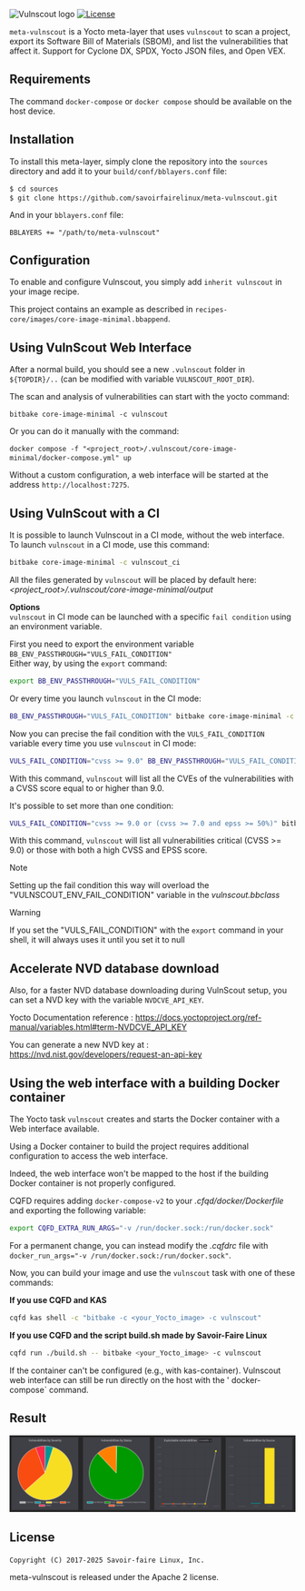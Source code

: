 ![Vulnscout logo](./doc/vulnscout-logo.jpeg?raw=true)
[![License](https://img.shields.io/badge/License-Apache%202.0-blue.svg)](https://opensource.org/licenses/Apache-2.0)

`meta-vulnscout` is a Yocto meta-layer that uses `vulnscout` to scan a project, export its Software Bill of Materials (SBOM), and list the vulnerabilities that affect it.
Support for Cyclone DX, SPDX, Yocto JSON files, and Open VEX.

## Requirements

The command `docker-compose` or `docker compose` should be available on the host device.

##  Installation

To install this meta-layer, simply clone the repository into the `sources` directory and add it to your `build/conf/bblayers.conf` file:

```shell
$ cd sources
$ git clone https://github.com/savoirfairelinux/meta-vulnscout.git
```
And in your `bblayers.conf` file:

```shell
BBLAYERS += "/path/to/meta-vulnscout"
```

## Configuration

To enable and configure Vulnscout, you simply add `inherit vulnscout` in your image recipe.

This project contains an example as described in `recipes-core/images/core-image-minimal.bbappend`.

## Using VulnScout Web Interface

After a normal build, you should see a new `.vulnscout` folder in `${TOPDIR}/..` (can be modified with variable `VULNSCOUT_ROOT_DIR`).

The scan and analysis of vulnerabilities can start with the yocto command:

```shell
bitbake core-image-minimal -c vulnscout
```

Or you can do it manually with the command:

```shell
docker compose -f "<project_root>/.vulnscout/core-image-minimal/docker-compose.yml" up
```

Without a custom configuration, a web interface will be started at the address `http://localhost:7275`.

## Using VulnScout with a CI

It is possible to launch Vulnscout in a CI mode, without the web interface.
To launch `vulnscout` in a CI mode, use this command:
```bash
bitbake core-image-minimal -c vulnscout_ci
```
All the files generated by `vulnscout` will be placed by default here: *<project_root>/.vulnscout/core-image-minimal/output*

**Options**\
`vulnscout` in CI mode can be launched with a specific `fail condition` using an environment variable.

First you need to export the environment variable `BB_ENV_PASSTHROUGH="VULS_FAIL_CONDITION"`\
Either way, by using the `export` command:

```bash
export BB_ENV_PASSTHROUGH="VULS_FAIL_CONDITION"
```
Or every time you launch `vulnscout` in the CI mode:

```bash
BB_ENV_PASSTHROUGH="VULS_FAIL_CONDITION" bitbake core-image-minimal -c vulnscout_ci
```
Now you can precise the fail condition with the `VULS_FAIL_CONDITION` variable every time you use `vulnscout` in CI mode:

```bash
VULS_FAIL_CONDITION="cvss >= 9.0" BB_ENV_PASSTHROUGH="VULS_FAIL_CONDITION" bitbake core-image-minimal -c vulnscout_ci
```
With this command, `vulnscout` will list all the CVEs of the vulnerabilities with a CVSS score equal to or higher than 9.0.

It's possible to set more than one condition:

```bash
VULS_FAIL_CONDITION="cvss >= 9.0 or (cvss >= 7.0 and epss >= 50%)" bitbake core-image-minimal -c vulnscout_ci
```
With this command, `vulnscout` will list all vulnerabilities critical (CVSS >= 9.0) or those with both a high CVSS and EPSS score.

> [!NOTE]
> Setting up the fail condition this way will overload the "VULNSCOUT_ENV_FAIL_CONDITION" variable in the *vulnscout.bbclass*

> [!WARNING]
> If you set the "VULS_FAIL_CONDITION" with the `export` command in your shell, it will always uses it until you set it to null

## Accelerate NVD database download

Also, for a faster NVD database downloading during VulnScout setup, you can set a NVD key with the variable `NVDCVE_API_KEY`.

Yocto Documentation reference : https://docs.yoctoproject.org/ref-manual/variables.html#term-NVDCVE_API_KEY

You can generate a new NVD key at :  https://nvd.nist.gov/developers/request-an-api-key

## Using the web interface with a building Docker container

The Yocto task `vulnscout` creates and starts the Docker container with a Web interface available.

Using a Docker container to build the project requires additional configuration to access the web interface.

Indeed, the web interface won't be mapped to the host if the building Docker container is not properly configured.

CQFD requires adding `docker-compose-v2` to your *.cfqd/docker/Dockerfile* and exporting the following variable:

``` bash
export CQFD_EXTRA_RUN_ARGS="-v /run/docker.sock:/run/docker.sock"
```

For a permanent change, you can instead modify the *.cqfdrc* file with
`docker_run_args="-v /run/docker.sock:/run/docker.sock"`.

Now, you can build your image and use the `vulnscout` task with one of these commands:

**If you use CQFD and KAS**
``` bash
cqfd kas shell -c "bitbake -c <your_Yocto_image> -c vulnscout"
```
**If you use CQFD and the script build.sh made by Savoir-Faire Linux**
```bash
cqfd run ./build.sh -- bitbake <your_Yocto_image> -c vulnscout
```

If the container can't be configured (e.g., with kas-container).
Vulnscout web interface can still be run directly on the host with the ' docker-compose` command.

## Result

![Screenshot](doc/vulnscout-ui.png)

## License

`Copyright (C) 2017-2025 Savoir-faire Linux, Inc.`

meta-vulnscout is released under the Apache 2 license.
